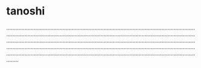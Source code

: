 # tanoshi
....................................................................................................................................................................................................................................................................................................................................................................................................................................................................................................................................................................................................................................................